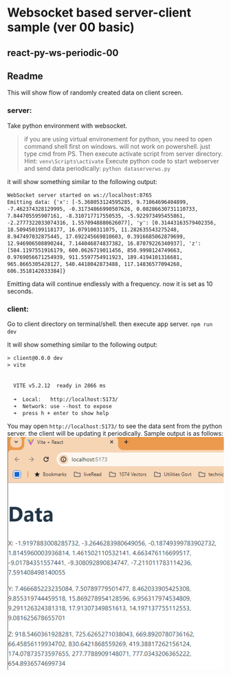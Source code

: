 # Websocket based server-client sample (ver 00 basic)
## react-py-ws-periodic-00 
## Readme 
This will show flow of randomly created data on client screen.
### server:
Take python environment with websocket.
> if you are using virtual environement for python, you need to open command shell first on windows. will not work on powershell. just type cmd from PS.
Then execute activate script from server directory. Hint: `venv\Scripts\activate`
Execute python code to start webserver and send data periodically:
`python dataserverws.py` 

it will show something similar to the following output:
```
WebSocket server started on ws://localhost:8765
Emitting data: {'x': [-5.368053124595285, 9.71064696404899, -7.462374328129995, -0.31734866990507626, 0.08286630731110733, 7.844705595907161, -8.310717717550535, -5.922973495455861, -2.2777322033074316, 1.5570948880626077], 'y': [0.31443163579402356, 18.509450199118177, 16.079100311075, 11.282635543275248, 8.947497032875445, 17.692245669810603, 0.3916685062879699, 12.946906508890244, 7.144046874837382, 16.87079226340937], 'z': [584.1197551916179, 600.0626719011456, 850.9998124749663, 0.9769056671254939, 911.5597754911923, 189.4194101316681, 965.8665305428127, 540.4418042873488, 117.14836577094268, 606.3518142033384]} 
```
Emitting data will continue endlessly with a frequency. now it is set as 10 seconds.
### client:
Go to client directory on terminal/shell. then execute app server. 
`npm run dev`

It will show something similar to the following output:
```
> client@0.0.0 dev
> vite


  VITE v5.2.12  ready in 2866 ms

  ➜  Local:   http://localhost:5173/
  ➜  Network: use --host to expose
  ➜  press h + enter to show help
```
You may open `http://localhost:5173/` to see the data sent from the python server. the client will be updating it periodically. Sample output is as follows:
![alt text](readmeOutputSample.png)